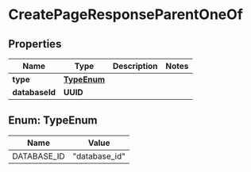 

# CreatePageResponseParentOneOf


## Properties

| Name | Type | Description | Notes |
|------------ | ------------- | ------------- | -------------|
|**type** | [**TypeEnum**](#TypeEnum) |  |  |
|**databaseId** | **UUID** |  |  |



## Enum: TypeEnum

| Name | Value |
|---- | -----|
| DATABASE_ID | &quot;database_id&quot; |



